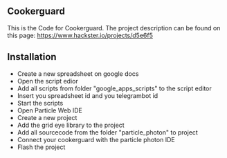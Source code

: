 ## Cookerguard
This is the Code for Cookerguard.
The project description can be found on this page:
https://www.hackster.io/projects/d5e6f5

## Installation
 * Create a new spreadsheet on google docs
 * Open the script edior
 * Add all scripts from folder "google_apps_scripts" to the script editor
 * Insert you spreadsheet id and you telegrambot id
 * Start the scripts
 * Open Particle Web IDE
 * Create a new project
 * Add the grid eye library to the project
 * Add all sourcecode from the folder "particle_photon" to project
 * Connect your cookerguard with the particle photon IDE
 * Flash the project
